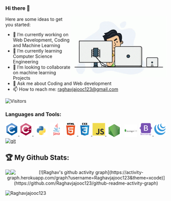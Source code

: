 ### Hi there 👋

<img src="https://github.com/iamthedawn/content/blob/main/tenor.gif?raw=true" width="300px" align="right">

Here are some ideas to get you started:

- 🔭 I’m currently working on Web Development, Coding and Machine Learning
- 🌱 I’m currently learning Computer Science Engineering
- 👯 I’m looking to collaborate on machine learning Projects
- 💬 Ask me about Coding and Web development
- 📫 How to reach me: raghavjajooc123@gmail.com

![Visitors](https://api.visitorbadge.io/api/visitors?path=krsambhav&countColor=%23263759)


<!--STATS-->
<h3 align="left">Languages and Tools:</h3>             

<p align="left">
<!--C-->
<a href="https://www.cprogramming.com/" target="_blank"> <img src="https://raw.githubusercontent.com/devicons/devicon/master/icons/c/c-original.svg" alt="c" width="40" height="40"/> </a>
<!--CPP-->
<a href="https://www.w3schools.com/cpp/" target="_blank"> <img src="https://raw.githubusercontent.com/devicons/devicon/master/icons/cplusplus/cplusplus-original.svg" alt="cplusplus" width="40" height="40"/> </a>
<!-- Python -->
<img src="https://raw.githubusercontent.com/github/explore/80688e429a7d4ef2fca1e82350fe8e3517d3494d/topics/python/python.png" alt="Python" height="40" style="vertical-align:top; margin:4px">
<!-- Java -->
<img src="https://github.com/devicons/devicon/blob/master/icons/java/java-original-wordmark.svg" title="Java" alt="Java" width="40" height="40"/>
<!--HTML-->
<a href="https://www.w3.org/html/" target="_blank"> <img src="https://raw.githubusercontent.com/devicons/devicon/master/icons/html5/html5-original-wordmark.svg" alt="html5" width="40" height="40"/> </a> 
<!--CSS-->
<a href="https://www.w3schools.com/css/" target="_blank"> <img src="https://raw.githubusercontent.com/devicons/devicon/master/icons/css3/css3-original-wordmark.svg" alt="css3" width="40" height="40"/> </a>
<!--JS-->
<a href="https://developer.mozilla.org/en-US/docs/Web/JavaScript" target="_blank"> <img src="https://raw.githubusercontent.com/devicons/devicon/master/icons/javascript/javascript-original.svg" alt="javascript" width="40" height="40"/> </a>
<!-- NODEJS -->
<img src="https://raw.githubusercontent.com/github/explore/80688e429a7d4ef2fca1e82350fe8e3517d3494d/topics/nodejs/nodejs.png" alt="NodeJS" height="40" style="vertical-align:top; margin:4px">
<!-- MongoDB -->
 <img src="https://raw.githubusercontent.com/github/explore/80688e429a7d4ef2fca1e82350fe8e3517d3494d/topics/mongodb/mongodb.png" alt="Python" height="40" style="vertical-align:top; margin:4px">
<!--BOOTSTRAP-->   
<a href="https://getbootstrap.com" target="_blank"> <img src="https://raw.githubusercontent.com/devicons/devicon/master/icons/bootstrap/bootstrap-plain-wordmark.svg" alt="bootstrap" width="40" height="40"/> </a>
 <!--JQuery-->
<a href="https://developer.mozilla.org/en-US/docs/Glossary/jQuery" target="_blank"> <img src="https://github.com/iamthedawn/content/blob/main/icons8-jquery-50.png?raw=true" alt="jQuery" width="40" height="40"/> </a>
<!--GIT-->
 <a href="https://git-scm.com/" target="_blank"> <img src="https://www.vectorlogo.zone/logos/git-scm/git-scm-icon.svg" alt="git" width="40" height="40"/> </a>
</p>


## :trophy: My Github Stats:

<div>
<a href="https://github-readme-stats.vercel.app/api?username=Raghavjajooc123&theme=tokyonight">
  <img  align="left" src="https://github-readme-stats.vercel.app/api?username=Raghavjajooc123&count_private=true&show_icons=true&theme=tokyonight" />
</a>
<a href="https://github-readme-stats.vercel.app/api/top-langs/?username=Raghavjajooc123&hide=php&theme=tokyonight">
  <img align="left" src="https://github-readme-stats.vercel.app/api/top-langs/?username=Raghavjajooc123&hide=php&theme=tokyonight" />
</a>
</div>



<!--Contribution Graph-->
<div width="50" height="50" align="center">
[![Raghav's github activity graph](https://activity-graph.herokuapp.com/graph?username=Raghavjajooc123&theme=xcode)](https://github.com/Raghavjajooc123/github-readme-activity-graph)
</div>

                   
<!--Total Contributions-->
<p align="left"><img src="https://github-readme-streak-stats.herokuapp.com/?user=Raghavjajooc123&theme=vision-friendly-dark" alt="Raghavjajooc123"/></p>
